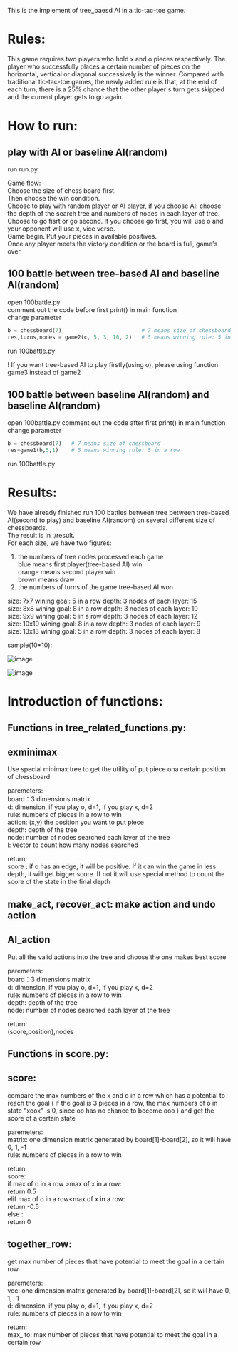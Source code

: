 This is the implement of tree_baesd AI in a tic-tac-toe game.  
  
Rules: 
==
This game requires two players who hold x and o pieces respectively. The player who successfully places a certain number of pieces on the horizontal, vertical or diagonal successively is the winner. Compared with traditional tic-tac-toe games, the newly added rule is that, at the end of each turn, there is a 25% chance that the other player's turn gets skipped and the current player gets to go again.  
  

  
How to run:  
==
  
play with AI or baseline AI(random)  
--
run run.py  
  
Game flow:  
Choose the size of chess board first.   
Then choose the win condition.   
Choose to play with random player or AI player, if you choose AI: choose the depth of the search tree and numbers of nodes in each layer of tree.  
Choose to go fisrt or go second. If you choose go first, you will use o and your opponent will use x, vice verse.  
Game begin. Put your pieces in available positives.  
Once any player meets the victory condition or the board is full, game's over.  
  
  
100 battle between tree-based AI and baseline AI(random)  
--  
open 100battle.py  
comment out the code before first print() in main function  
change parameter  
```python
b = chessboard(7)                         # 7 means size of chessboard
res,turns,nodes = game2(c, 5, 3, 10, 2)   # 5 means winning rule: 5 in a row , 3 means layers of search tree, 10 means number of nodes each layer, 2 means tree-based AI will be x(second to play)
```
run 100battle.py

!  If you want tree-based AI to play firstly(using o), please using function game3 instead of game2  
  
  
100 battle between baseline AI(random) and baseline AI(random)
 -- 
open 100battle.py
comment out the code after first print() in main function 
change parameter  
```python
b = chessboard(7)   # 7 means size of chessboard
res=game1(b,5,1)    # 5 means winning rule: 5 in a row
```
run 100battle.py




Results:
==
We have already finished run 100 battles between tree between tree-based AI(second to play) and baseline AI(random) on several different size of chessboards.    
The result is in ./result.  
For each size, we have two figures:
1.  the numbers of tree nodes processed each game   
     blue means first player(tree-based AI) win   
     orange means second player win  
     brown means draw   
2. the numbers of turns of the game tree-based AI won  

size: 7x7            wining goal: 5 in a row       depth: 3     nodes of each layer: 15   
size: 8x8            wining goal: 8 in a row       depth: 3     nodes of each layer: 10  
size: 9x9            wining goal: 5 in a row       depth: 3     nodes of each layer: 12  
size: 10x10          wining goal: 8 in a row       depth: 3     nodes of each layer: 9  
size: 13x13          wining goal: 5 in a row       depth: 3     nodes of each layer: 8   

sample(10*10):  

![image](https://github.com/JiaxinSong/tictactoe/blob/master/tree_implement/result/size_13*13/performance.jpg)  

![image](https://github.com/JiaxinSong/tictactoe/blob/master/tree_implement/result/size_13*13/turns.jpg)  




Introduction of functions:  
==


Functions in tree_related_functions.py:  
--
exminimax 
--
Use special minimax tree to get the utility of put piece ona certain position of chessboard  

paremeters:  
board：3 dimensions matrix   
d: dimension, if you play o, d=1, if you play x, d=2  
rule: numbers of pieces in a row to win  
action: (x,y) the position you want to put piece   
depth: depth of the tree  
node: number of nodes searched each layer of the tree  
l: vector to count how many nodes searched   

return:  
score : if o has an edge, it will be positive. If it can win the game in less depth, it will get bigger score. If not it will use special method to count the score of the state in the final depth   


make_act, recover_act: make action and undo action  
--

AI_action  
--
Put all the valid actions into the tree and choose the one makes best score  
  
paremeters:  
board：3 dimensions matrix   
d: dimension, if you play o, d=1, if you play x, d=2  
rule: numbers of pieces in a row to win  
depth: depth of the tree  
node: number of nodes searched each layer of the tree  
  
return:   
(score,position),nodes  
  
    
  
Functions in score.py:  
--
score:  
--
compare the max numbers of the x and o in a row which has a potential to reach the goal ( if the goal is 3 pieces in a row, the max numbers of o in state "xoox" is 0, since oo has no chance to become ooo ) and get the score of a certain state  
  
paremeters:  
matrix: one dimension matrix generated by board[1]-board[2], so it will have 0, 1, -1  
rule: numbers of pieces in a row to win  
  
return:  
score:   
if max of o in a row >max of x in a row:  
    return 0.5  
elif max of o in a row<max of x in a row:  
    return  -0.5  
else :  
    return 0  
  
together_row:  
--
get max number of pieces that have potential to meet the goal in a certain row   
  
paremeters:  
vec: one dimension matrix generated by board[1]-board[2], so it will have 0, 1, -1  
d: dimension, if you play o, d=1, if you play x, d=2  
rule: numbers of pieces in a row to win   
  
return:  
max_ to: max number of pieces that have potential to meet the goal in a certain row   
